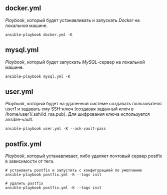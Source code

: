 ## docker.yml

_Playbook_, который будет устанавливать и запускать _Docker_ на локальной машине.

```
ansible-playbook docker.yml -K
```

## mysql.yml

_Playbook_, который будет запускать _MySQL_-сервер на локальной машине. 

```
ansible-playbook mysql.yml -K
```

## user.yml

_Playbook_, который будет на удаленной системе создавать пользователя user1 и задавать ему SSH-ключ (создавая заданный ключ в /home/user1/.ssh/id_rsa.pub). Для шифрования ключа используется ansible-vault. 

```
ansible-playbook user.yml -K --ask-vault-pass
```

## postfix.yml

_Playbook_, который устанавливает, либо удаляет почтовый сервер postfix в зависимости от тега.

```
# установить postfix и запустить с конфигурацией по умолчанию
ansible-playbook postfix.yml -K --tags init
```

```
# удалить postfix
ansible-playbook postfix.yml -K --tags init
```
